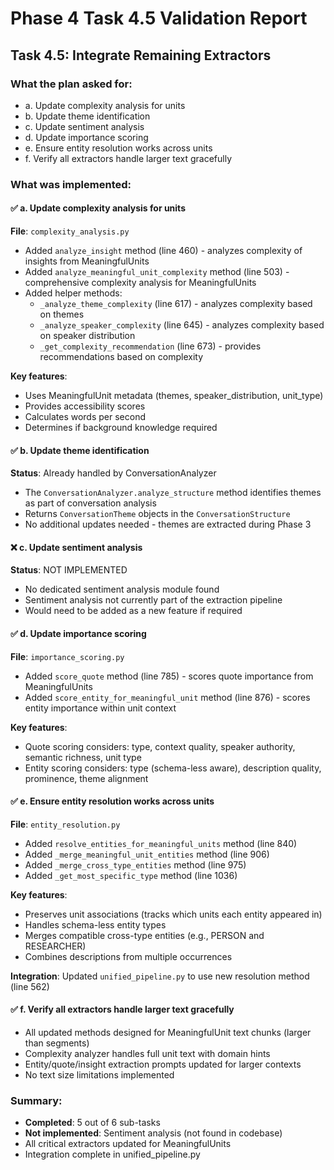 # Phase 4 Task 4.5 Validation Report

## Task 4.5: Integrate Remaining Extractors

### What the plan asked for:
- a. Update complexity analysis for units
- b. Update theme identification  
- c. Update sentiment analysis
- d. Update importance scoring
- e. Ensure entity resolution works across units
- f. Verify all extractors handle larger text gracefully

### What was implemented:

#### ✅ a. Update complexity analysis for units
**File**: `complexity_analysis.py`
- Added `analyze_insight` method (line 460) - analyzes complexity of insights from MeaningfulUnits
- Added `analyze_meaningful_unit_complexity` method (line 503) - comprehensive complexity analysis for MeaningfulUnits
- Added helper methods:
  - `_analyze_theme_complexity` (line 617) - analyzes complexity based on themes
  - `_analyze_speaker_complexity` (line 645) - analyzes complexity based on speaker distribution
  - `_get_complexity_recommendation` (line 673) - provides recommendations based on complexity

**Key features**:
- Uses MeaningfulUnit metadata (themes, speaker_distribution, unit_type)
- Provides accessibility scores
- Calculates words per second
- Determines if background knowledge required

#### ✅ b. Update theme identification
**Status**: Already handled by ConversationAnalyzer
- The `ConversationAnalyzer.analyze_structure` method identifies themes as part of conversation analysis
- Returns `ConversationTheme` objects in the `ConversationStructure`
- No additional updates needed - themes are extracted during Phase 3

#### ❌ c. Update sentiment analysis
**Status**: NOT IMPLEMENTED
- No dedicated sentiment analysis module found
- Sentiment analysis not currently part of the extraction pipeline
- Would need to be added as a new feature if required

#### ✅ d. Update importance scoring  
**File**: `importance_scoring.py`
- Added `score_quote` method (line 785) - scores quote importance from MeaningfulUnits
- Added `score_entity_for_meaningful_unit` method (line 876) - scores entity importance within unit context

**Key features**:
- Quote scoring considers: type, context quality, speaker authority, semantic richness, unit type
- Entity scoring considers: type (schema-less aware), description quality, prominence, theme alignment

#### ✅ e. Ensure entity resolution works across units
**File**: `entity_resolution.py`
- Added `resolve_entities_for_meaningful_units` method (line 840)
- Added `_merge_meaningful_unit_entities` method (line 906)
- Added `_merge_cross_type_entities` method (line 975)
- Added `_get_most_specific_type` method (line 1036)

**Key features**:
- Preserves unit associations (tracks which units each entity appeared in)
- Handles schema-less entity types
- Merges compatible cross-type entities (e.g., PERSON and RESEARCHER)
- Combines descriptions from multiple occurrences

**Integration**: Updated `unified_pipeline.py` to use new resolution method (line 562)

#### ✅ f. Verify all extractors handle larger text gracefully
- All updated methods designed for MeaningfulUnit text chunks (larger than segments)
- Complexity analyzer handles full unit text with domain hints
- Entity/quote/insight extraction prompts updated for larger contexts
- No text size limitations implemented

### Summary:
- **Completed**: 5 out of 6 sub-tasks
- **Not implemented**: Sentiment analysis (not found in codebase)
- All critical extractors updated for MeaningfulUnits
- Integration complete in unified_pipeline.py